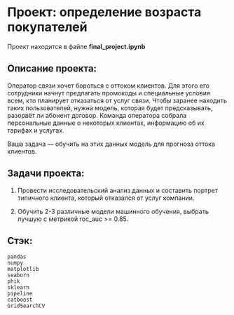 # Проект: определение возраста покупателей

Проект находится в файле **final_project.ipynb**

## Описание проекта:

Оператор связи хочет бороться с оттоком клиентов. Для этого его сотрудники начнут предлагать промокоды и специальные условия всем, кто планирует отказаться от услуг связи. Чтобы заранее находить таких пользователей, нужна модель, которая будет предсказывать, разорвёт ли абонент договор. Команда оператора собрала персональные данные о некоторых клиентах, информацию об их тарифах и услугах. 

Ваша задача — обучить на этих данных модель для прогноза оттока клиентов.

## Задачи проекта:

1) Провести исследовательский анализ данных и составить портрет типичного клиента, который отказался от услуг компании.  

2) Обучить 2-3 различные модели машинного обучения, выбрать лучшую с метрикой roc_auc >= 0.85.  

## Стэк:

`pandas`  
`numpy`  
`matplotlib`  
`seaborn`  
`phik`  
`sklearn`  
`pipeline`  
`catboost`  
`GridSearchCV`  